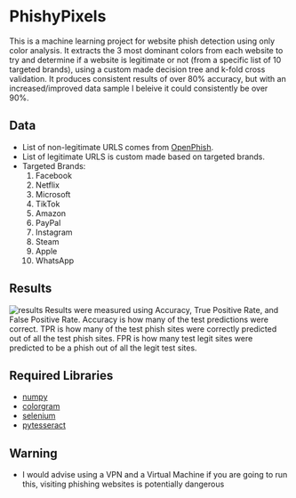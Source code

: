 # PhishyPixels 

This is a machine learning project for website phish detection using only color analysis. It extracts the 3 most dominant colors from each website to try and determine if a website is legitimate or not (from a specific list of 10 targeted brands), using a custom made decision tree and k-fold cross validation. It produces consistent results of over 80% accuracy, but with an increased/improved data sample I beleive it could consistently be over 90%.

## Data
- List of non-legitimate URLS comes from [OpenPhish](https://openphish.com/). 
- List of legitimate URLS is custom made based on targeted brands.
- Targeted Brands:
    1. Facebook 
    2. Netflix
    3. Microsoft
    4. TikTok
    5. Amazon
    6. PayPal
    7. Instagram
    8. Steam 
    9. Apple
    10. WhatsApp

## Results
![results](https://github.com/user-attachments/assets/4e9fe24a-9937-4771-80c3-4f8683b06209)
Results were measured using Accuracy, True Positive Rate, and False Positive Rate. Accuracy is how many of the test predictions were correct. TPR is how many of the test phish sites were correctly predicted out of all the test phish sites. FPR is how many test legit sites were predicted to be a phish out of all the legit test sites.

## Required Libraries
- [numpy](https://github.com/numpy/numpy)
- [colorgram](https://github.com/obskyr/colorgram.py)
- [selenium](https://github.com/SeleniumHQ/selenium)
- [pytesseract](https://github.com/h/pytesseract)

## Warning
- I would advise using a VPN and a Virtual Machine if you are going to run this, visiting phishing websites is potentially dangerous 

